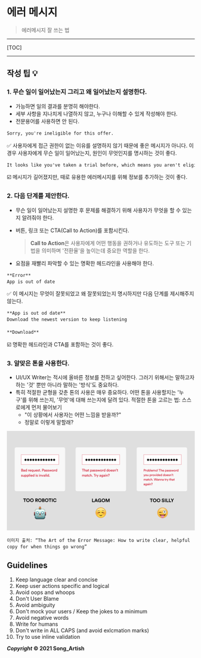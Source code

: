# 에러 메시지

> 에러메시지 잘 쓰는 법

---

[TOC]

---



## 작성 팁 :bulb:

### 1. 무슨 일이 일어났는지 그리고 왜 일어났는지 설명한다.

- 가능하면 일의 결과를 분명히 해야한다.
- 세부 사항을 지나치게 나열하지 않고, 누구나 이해할 수 있게 작성해야 한다.
- 전문용어를 사용하면 안 된다.

```markdown
Sorry, you're ineligible for this offer.
```

:white_check_mark: 사용자에게 접근 권한이 없는 이유를 설명하지 않기 때문에 좋은 메시지가 아니다. 이 경우 사용자에게 무슨 일이 일어났는지, 원인이 무엇인지를 명시하는 것이 좋다.

```markdown
It looks like you've taken a trial before, which means you aren't eligible for this offer. But you can still get Premium for $9.99/month.
```

:ballot_box_with_check: 메시지가 길어졌지만, 때로 유용한 에러메시지를 위해 정보를 추가하는 것이 좋다.



### 2. 다음 단계를 제안한다.

- 무슨 일이 일어났는지 설명한 후 문제를 해결하기 위해 사용자가 무엇을 할 수 있는지 알려줘야 한다.

- 버튼, 링크 또는 CTA(Call to Action)를 포함시킨다.

  > **Call to Action**은 사용자에게 어떤 행동을 권하거나 유도하는 도구 또는 기법을 의미하며 '전환율'을 높이는데 중요한 역할을 한다.

- 요점을 재빨리 파악할 수 있는 명확한 헤드라인을 사용해야 한다.

```markdown
**Error**
App is out of date
```

:white_check_mark: 이 메시지는 무엇이 잘못되었고 왜 잘못되었는지 명시하지만 다음 단계를 제시해주지 않는다.

```markdown
**App is out od date**
Download the newest version to keep listening

**Download**
```

:ballot_box_with_check: 명확한 헤드라인과 CTA를 포함하는 것이 좋다.



### 3. 알맞은 톤을 사용한다.

- UI/UX Writer는 적시에 올바른 정보를 전하고 싶어한다. 그러기 위해서는 말하고자 하는 '것' 뿐만 아니라 말하는 '방식'도 중요하다.
- 특히 적절한 균형을 갖춘 톤의 사용은 매우 중요하다. 어떤 톤을 사용할지는 '누구'를 위해 쓰는지, '무엇'에 대해 쓰는지에 달려 있다. 적절한 톤을 고르는 법: 스스로에게 먼저 물어보기
  - "이 상황에서 사용자는 어떤 느낌을 받을까?"
  - 정말로 이렇게 말할래?

![Error_Message.Tone](img/Error_Message.Tone.png)

`이미지 출처: “The Art of the Error Message: How to write clear, helpful copy for when things go wrong”`



## Guidelines

1. Keep language clear and concise
2. Keep user actions specific and logical
3. Avoid oops and whoops
4. Don't User Blame
5. Avoid ambiguity
6. Don't mock your users / Keep the jokes to a minimum
7. Avoid negative words
8. Write for humans
9. Don't write in ALL CAPS (and avoid exlcmation marks)
10. Try to use inline validation





***Copyright* © 2021 Song_Artish**